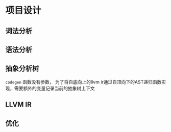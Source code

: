 # 项目设计

## 词法分析

## 语法分析

## 抽象分析树

`codegen` 函数没有参数， 为了将自底向上的llvm ir通过自顶向下的AST递归函数实现，需要额外的变量记录当前的抽象树上下文

## LLVM IR

## 优化